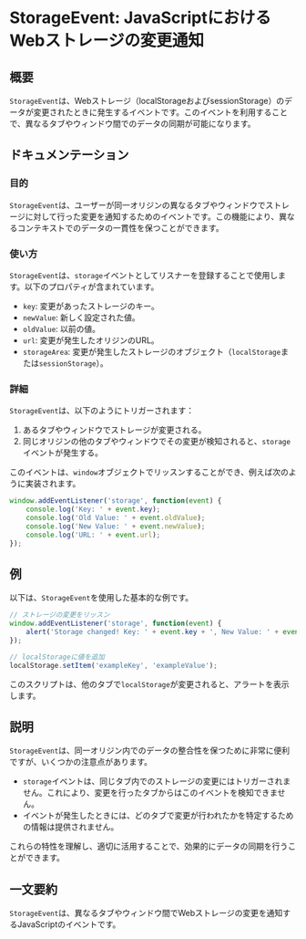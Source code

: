 <!--
Meta Description: # StorageEvent: JavaScriptにおけるWebストレージの変更通知 ## 概要 `StorageEvent`は、Webストレージ（localStorageおよびsessionStorage）のデータが変更されたときに発生するイベントです。このイベントを利用することで、異なるタブや...
Meta Keywords: storageevent, event, storage, key, console
-->

# StorageEvent: JavaScriptにおけるWebストレージの変更通知

## 概要
`StorageEvent`は、Webストレージ（localStorageおよびsessionStorage）のデータが変更されたときに発生するイベントです。このイベントを利用することで、異なるタブやウィンドウ間でのデータの同期が可能になります。

## ドキュメンテーション
### 目的
`StorageEvent`は、ユーザーが同一オリジンの異なるタブやウィンドウでストレージに対して行った変更を通知するためのイベントです。この機能により、異なるコンテキストでのデータの一貫性を保つことができます。

### 使い方
`StorageEvent`は、`storage`イベントとしてリスナーを登録することで使用します。以下のプロパティが含まれています。

- `key`: 変更があったストレージのキー。
- `newValue`: 新しく設定された値。
- `oldValue`: 以前の値。
- `url`: 変更が発生したオリジンのURL。
- `storageArea`: 変更が発生したストレージのオブジェクト（`localStorage`または`sessionStorage`）。

### 詳細
`StorageEvent`は、以下のようにトリガーされます：

1. あるタブやウィンドウでストレージが変更される。
2. 同じオリジンの他のタブやウィンドウでその変更が検知されると、`storage`イベントが発生する。

このイベントは、`window`オブジェクトでリッスンすることができ、例えば次のように実装されます。

```javascript
window.addEventListener('storage', function(event) {
    console.log('Key: ' + event.key);
    console.log('Old Value: ' + event.oldValue);
    console.log('New Value: ' + event.newValue);
    console.log('URL: ' + event.url);
});
```

## 例
以下は、`StorageEvent`を使用した基本的な例です。

```javascript
// ストレージの変更をリッスン
window.addEventListener('storage', function(event) {
    alert('Storage changed! Key: ' + event.key + ', New Value: ' + event.newValue);
});

// localStorageに値を追加
localStorage.setItem('exampleKey', 'exampleValue');
```

このスクリプトは、他のタブで`localStorage`が変更されると、アラートを表示します。

## 説明
`StorageEvent`は、同一オリジン内でのデータの整合性を保つために非常に便利ですが、いくつかの注意点があります。

- `storage`イベントは、同じタブ内でのストレージの変更にはトリガーされません。これにより、変更を行ったタブからはこのイベントを検知できません。
- イベントが発生したときには、どのタブで変更が行われたかを特定するための情報は提供されません。

これらの特性を理解し、適切に活用することで、効果的にデータの同期を行うことができます。

## 一文要約
`StorageEvent`は、異なるタブやウィンドウ間でWebストレージの変更を通知するJavaScriptのイベントです。